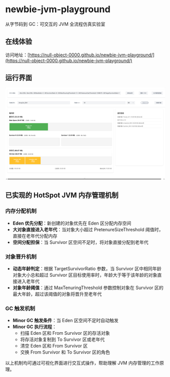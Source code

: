 # newbie-jvm-playground

从字节码到 GC：可交互的 JVM 全流程仿真实验室

## 在线体验

访问地址：[https://null-object-0000.github.io/newbie-jvm-playground/](https://null-object-0000.github.io/newbie-jvm-playground/)

## 运行界面

![JVM内存可视化界面](./public/preview.png)

## 已实现的 HotSpot JVM 内存管理机制

### 内存分配机制

- **Eden 优先分配**：新创建的对象优先在 Eden 区分配内存空间
- **大对象直接进入老年代**：当对象大小超过 PretenureSizeThreshold 阈值时，直接在老年代分配内存
- **空间分配担保**：当 Survivor 区空间不足时，将对象直接分配到老年代

### 对象晋升机制

- **动态年龄判定**：根据 TargetSurvivorRatio 参数，当 Survivor 区中相同年龄对象大小总和超过 Survivor 区目标使用率时，年龄大于等于该年龄的对象直接进入老年代
- **对象年龄阈值**：通过 MaxTenuringThreshold 参数控制对象在 Survivor 区的最大年龄，超过该阈值的对象将晋升至老年代

### GC 触发机制

- **Minor GC 触发条件**：当 Eden 区空间不足时自动触发
- **Minor GC 执行流程**：
  - 扫描 Eden 区和 From Survivor 区的存活对象
  - 将存活对象复制到 To Survivor 区或老年代
  - 清空 Eden 区和 From Survivor 区
  - 交换 From Survivor 和 To Survivor 区的角色

以上机制均可通过可视化界面进行交互式操作，帮助理解 JVM 内存管理的工作原理。
